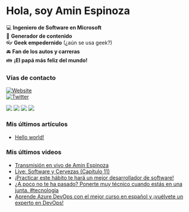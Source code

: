 # Hola, soy Amin Espinoza

:computer: **Ingeniero de Software en Microsoft**  
:pencil: **Generador de contenido**  
:eyeglasses: **Geek empedernido** (¿aún se usa geek?)  
:oncoming_automobile: **Fan de los autos y carreras**  
:family: **¡El papá más feliz del mundo!**

### Vías de contacto

[![Website](https://img.shields.io/badge/aminespinoza.com-up-green?style=for-the-badge)][website]  
[![Twitter](https://img.shields.io/twitter/follow/aminespinoza?color=blue&label=s%C3%ADgueme%20en%20Twitter&style=for-the-badge)][twitter]

[<img src="https://img.icons8.com/doodle/48/000000/youtube--v1.png"/>][youtube]
[<img src="https://img.icons8.com/doodle/48/000000/linkedin--v2.png"/>][linkedin]
[<img src="https://img.icons8.com/doodle/48/000000/instagram-new.png"/>][instagram]
[<img src="https://img.icons8.com/doodle/48/000000/facebook-circled.png"/>][facebook]

### Mis últimos artículos
<!-- BLOG-POST-LIST:START -->
- [Hello world!](http://aminespinoza.com/2023/11/21/hello-world/)
<!-- BLOG-POST-LIST:END -->

### Mis últimos videos
<!-- YOUTUBE:START -->
- [Transmisión en vivo de Amin Espinoza](https://www.youtube.com/watch?v=pCspnSEgb0M)
- [Live: Software y Cervezas &lpar;Capítulo 11&rpar;](https://www.youtube.com/watch?v=Luy1l28FWm8)
- [¡Practicar este hábito te hará un mejor desarrollador de software!](https://www.youtube.com/watch?v=rCR7LpYcDgo)
- [¿A poco no te ha pasado? Ponerte muy técnico cuando estás en una junta. #tecnologia](https://www.youtube.com/watch?v=aPN5-mePkZo)
- [Aprende Azure DevOps con el mejor curso en español y ¡vuélvete un experto en DevOps!](https://www.youtube.com/watch?v=fnuWc92A75o)
<!-- YOUTUBE:END -->

[website]: https://aminespinoza.com/
[twitter]: https://twitter.com/aminespinoza
[youtube]: https://www.youtube.com/c/AminEspinoza
[linkedin]: https://www.linkedin.com/in/amin-espinoza-71b24661/
[instagram]: https://www.instagram.com/aminespinoza10/
[facebook]: https://www.facebook.com/aminespinoza
